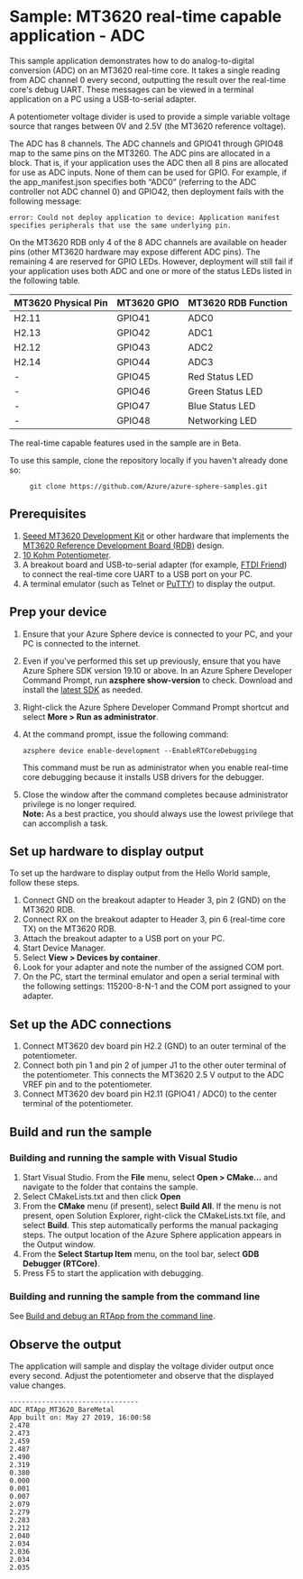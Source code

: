 # Sample: MT3620 real-time capable application - ADC

This sample application demonstrates how to do analog-to-digital conversion (ADC) on an MT3620 real-time core. It takes a single reading from ADC channel 0 every second, outputting the result over the real-time core's debug UART. These messages can be viewed in a terminal application on a PC using a USB-to-serial adapter.

A potentiometer voltage divider is used to provide a simple variable voltage source that ranges between 0V and 2.5V (the MT3620 reference voltage).

The ADC has 8 channels. The ADC channels and GPIO41 through GPIO48 map to the same pins on the MT3260. The ADC pins are allocated in a block. That is, if your application uses the ADC then all 8 pins are allocated for use as ADC inputs. None of them can be used for GPIO. For example, if the app_manifest.json specifies both “ADC0” (referring to the ADC controller not ADC channel 0) and GPIO42, then deployment fails with the following message:

```shell
error: Could not deploy application to device: Application manifest specifies peripherals that use the same underlying pin.
```

On the MT3620 RDB only 4 of the 8 ADC channels are available on header pins (other MT3620 hardware may expose different ADC pins). The remaining 4 are reserved for GPIO LEDs. However, deployment will still fail if your application uses both ADC and one or more of the status LEDs listed in the following table.

|MT3620 Physical Pin   |MT3620 GPIO  |MT3620 RDB Function  |
|---------|---------|---------|
| H2.11    |  GPIO41 | ADC0 |
| H2.13  |    GPIO42  | ADC1 |
|H2.12  | GPIO43 |ADC2 |
| H2.14 | GPIO44 |ADC3 |
|-  | GPIO45 |Red Status LED |
| - | GPIO46 | Green Status LED|
|-  | GPIO47 |Blue Status LED |
| - | GPIO48 |Networking LED |

The real-time capable features used in the sample are in Beta.

To use this sample, clone the repository locally if you haven't already done so:

```shell
     git clone https://github.com/Azure/azure-sphere-samples.git
```

## Prerequisites

1. [Seeed MT3620 Development Kit](https://aka.ms/azurespheredevkits) or other hardware that implements the [MT3620 Reference Development Board (RDB)](https://docs.microsoft.com/azure-sphere/hardware/mt3620-reference-board-design) design.
1. [10 Kohm Potentiometer](https://www.digikey.com/product-detail/en/bourns-inc/3386P-1-103TLF/3386P-103TLF-ND/1232547?_ga=2.193850989.1306863045.1559007598-536084904.1559007598).
1. A breakout board and USB-to-serial adapter (for example, [FTDI Friend](https://www.digikey.com/catalog/en/partgroup/ftdi-friend/60311)) to connect the real-time core UART to a USB port on your PC.
1. A terminal emulator (such as Telnet or [PuTTY](https://www.chiark.greenend.org.uk/~sgtatham/putty/)) to display the output.

## Prep your device

1. Ensure that your Azure Sphere device is connected to your PC, and your PC is connected to the internet.
1. Even if you've performed this set up previously, ensure that you have Azure Sphere SDK version 19.10 or above. In an Azure Sphere Developer Command Prompt, run **azsphere show-version** to check. Download and install the [latest SDK](https://aka.ms/AzureSphereSDKDownload) as needed.
1. Right-click the Azure Sphere Developer Command Prompt shortcut and select **More > Run as administrator**.
1. At the command prompt, issue the following command:

   ```shell
   azsphere device enable-development --EnableRTCoreDebugging
   ```

   This command must be run as administrator when you enable real-time core debugging because it installs USB drivers for the debugger.
1. Close the window after the command completes because administrator privilege is no longer required.  
    **Note:** As a best practice, you should always use the lowest privilege that can accomplish a task.

## Set up hardware to display output

To set up the hardware to display output from the Hello World sample, follow these steps.

1. Connect GND on the breakout adapter to Header 3, pin 2 (GND) on the MT3620 RDB.
1. Connect RX on the breakout adapter to Header 3, pin 6 (real-time core TX) on the MT3620 RDB.
1. Attach the breakout adapter to a USB port on your PC.
1. Start Device Manager.
1. Select **View > Devices by container**.
1. Look for your adapter and note the number of the assigned COM port.
1. On the PC, start the terminal emulator and open a serial terminal with the following settings: 115200-8-N-1 and the COM port assigned to your adapter.

## Set up the ADC connections

1. Connect MT3620 dev board pin H2.2 (GND) to an outer terminal of the potentiometer.
1. Connect both pin 1 and pin 2 of jumper J1 to the other outer terminal of the potentiometer. This connects the MT3620 2.5 V output to the ADC VREF pin and to the potentiometer.  
1. Connect MT3620 dev board pin H2.11 (GPIO41 / ADC0) to the center terminal of the potentiometer.

## Build and run the sample

### Building and running the sample with Visual Studio
  
1. Start Visual Studio. From the **File** menu, select **Open > CMake...** and navigate to the folder that contains the sample.
1. Select CMakeLists.txt and then click **Open**
1. From the **CMake** menu (if present), select **Build All**. If the menu is not present, open Solution Explorer, right-click the CMakeLists.txt file, and select **Build**. This step automatically performs the manual packaging steps. The output location of the Azure Sphere application appears in the Output window.
1. From the **Select Startup Item** menu, on the tool bar, select **GDB Debugger (RTCore)**.
1. Press F5 to start the application with debugging.

### Building and running the sample from the command line

See [Build and debug an RTApp from the command line](https://docs.microsoft.com/azure-sphere/app-development/rtapp-manual-build).

## Observe the output

The application will sample and display the voltage divider output once every second. Adjust the potentiometer and observe that the displayed value changes.

```shell
--------------------------------
ADC_RTApp_MT3620_BareMetal
App built on: May 27 2019, 16:00:58
2.478
2.473
2.459
2.487
2.490
2.319
0.380
0.000
0.001
0.007
2.079
2.279
2.283
2.212
2.040
2.034
2.036
2.034
2.035
```
